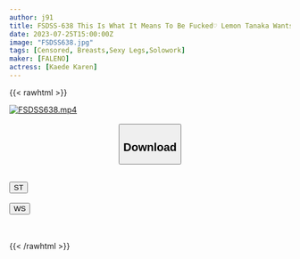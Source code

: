 ```yaml
---
author: j91
title: FSDSS-638 This Is What It Means To Be Fucked♡ Lemon Tanaka Wants To Be Fucked By Her Overwhelming Beauty And S Kawa Slut Tech Lemon Tanaka
date: 2023-07-25T15:00:00Z
image: "FSDSS638.jpg"
tags: [Censored, Breasts,Sexy Legs,Solowork]
maker: [FALENO]
actress: [Kaede Karen]
---
```



{{< rawhtml >}}

<div class="video" data-videoid="KJ3vadVBPai0qxL">
    <a href="javascript:;">
        <img src="https://my.j91.asia/posts/FSDSS638/FSDSS638.jpg" width="WIDTH" height="HEIGHT" alt="FSDSS638.mp4" loading="lazy">
    </a>
</div>

<script type="text/javascript" src="https://j91.asia/asset/on-demand-st.js"></script>

<br>
  <link rel="stylesheet" href="https://j91.asia/asset/bs5.css">
  
  <center>
  <button class="btn btn-primary" type="button" data-bs-toggle="collapse" data-bs-target=".multi-collapse" aria-expanded="false" aria-controls="multiCollapseExample1 multiCollapseExample2"><h2>Download</h2></button></center>
</p>
<div class="row">
  <div class="col">
    <div class="collapse multi-collapse" id="multiCollapseExample1">
      <div class="card card-body">
	      	      <br>
<div class="buttons">  
<a href="https://streamtape.to/v/KJ3vadVBPai0qxL"><button class="btn-hover color-3"><i class="fa fa-download"></i> ST</button></a></div>
    </div>
  </div>
</div>
  <div class="col">
    <div class="collapse multi-collapse" id="multiCollapseExample2">
      <div class="card card-body">
	      <br>
<div class="buttons">
    <a href="https://wolfstream.tv/fmjdsz7dd76o.html"><button class="btn-hover color-9"><i class="fa fa-download"></i> WS</button></a></div>
<br><br>
      </div>
    </div>
  </div>
</div>

{{< /rawhtml >}}
